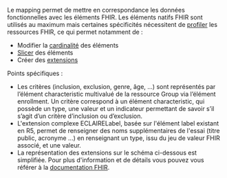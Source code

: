 Le mapping permet de mettre en correspondance les données fonctionnelles avec les éléments FHIR. Les éléments natifs FHIR sont utilisés au maximum mais certaines spécificités nécessitent de <a href="https://hl7.org/fhir/R4/profiling.html">profiler</a> les ressources FHIR, ce qui permet notamment de : 
- Modifier la  <a href="https://hl7.org/fhir/R4/profiling.html#cardinality">cardinalité</a> des éléments
- <a href="https://hl7.org/fhir/R4/profiling.html#slicing">Slicer</a> des éléments
- Créer des <a href="https://hl7.org/fhir/R4/profiling.html#extensions">extensions</a> 

Points spécifiques : 
- Les critères (inclusion, exclusion, genre, âge, ...) sont représentés par l’élément characteristic multivalué de la ressource Group via l’élément enrollment. Un critère correspond à un élément characteristic, qui possède un type, une valeur et un indicateur permettant de savoir s’il s’agit d’un critère d’inclusion ou d’exclusion.
- L'extension complexe ECLAIRELabel, basée sur l'élément label existant en R5, permet de renseigner des noms supplémentaires  de l'essai (titre public, acronyme ...) en renseignant un type, issu du jeu de valeur FHIR associé, et une valeur. 
- La représentation des extensions sur le schéma ci-dessous est simplifiée. Pour plus d'information et de détails vous pouvez vous référer à la <a href="http://hl7.org/fhir/R4/extensibility.html">documentation FHIR</a>.

<object data="mappingResearchStudy.svg"  style="width:100%" type="image/svg+xml"></object>

